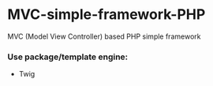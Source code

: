 # MVC-simple-framework-PHP
MVC (Model View Controller) based PHP simple framework

<h3>Use package/template engine:</h3>
<ul><li>Twig</li></ul>
